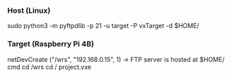### Host (Linux)
sudo python3 -m pyftpdlib -p 21 -u target -P vxTarget -d $HOME/<path-to-workspace>

### Target (Raspberry Pi 4B)
netDevCreate ("/wrs", "192.168.0.15", 1) -> FTP server is hosted at $HOME/<path-to-workspace>
cmd
cd /wrs
cd <path-to-workspace>/<path-to-project>
project.vxe